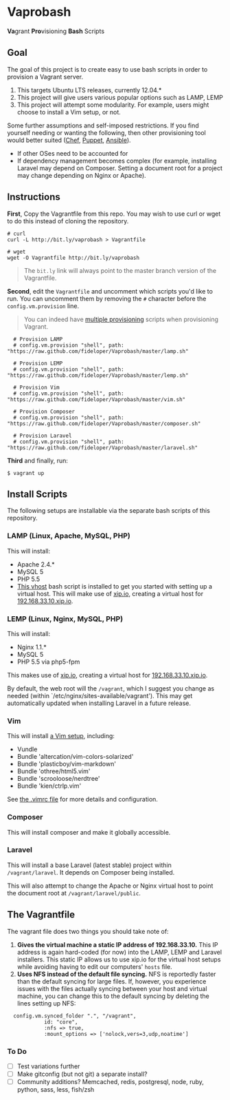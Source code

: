 # Vaprobash

**Va**grant **Pro**visioning **Bash** Scripts

## Goal

The goal of this project is to create easy to use bash scripts in order to provision a Vagrant server.

1. This targets Ubuntu LTS releases, currently 12.04.*
2. This project will give users various popular options such as LAMP, LEMP
3. This project will attempt some modularity. For example, users might choose to install a Vim setup, or not.

Some further assumptions and self-imposed restrictions. If you find yourself needing or wanting the following, then other provisioning tool would better suited ([Chef](http://www.getchef.com), [Puppet](http://puppetlabs.com), [Ansible](http://www.ansibleworks.com)).

* If other OSes need to be accounted for
* If dependency management becomes complex (for example, installing Laravel may depend on Composer. Setting a document root for a project may change depending on Nginx or Apache).

## Instructions

**First**, Copy the Vagrantfile from this repo. You may wish to use curl or wget to do this instead of cloning the repository.

```cli
# curl
curl -L http://bit.ly/vaprobash > Vagrantfile

# wget
wget -O Vagrantfile http://bit.ly/vaprobash
```

> The `bit.ly` link will always point to the master branch version of the Vagrantfile.

**Second**, edit the `Vagrantfile` and uncomment which scripts you'd like to run. You can uncomment them by removing the `#` character before the `config.vm.provision` line.

> You can indeed have [multiple provisioning](http://docs.vagrantup.com/v2/provisioning/basic_usage.html) scripts when provisioning Vagrant.

```cli
  # Provision LAMP
  # config.vm.provision "shell", path: "https://raw.github.com/fideloper/Vaprobash/master/lamp.sh"

  # Provision LEMP
  # config.vm.provision "shell", path: "https://raw.github.com/fideloper/Vaprobash/master/lemp.sh"

  # Provision Vim
  # config.vm.provision "shell", path: "https://raw.github.com/fideloper/Vaprobash/master/vim.sh"

  # Provision Composer
  # config.vm.provision "shell", path: "https://raw.github.com/fideloper/Vaprobash/master/composer.sh"

  # Provision Laravel
  # config.vm.provision "shell", path: "https://raw.github.com/fideloper/Vaprobash/master/laravel.sh"
```

**Third** and finally, run:

```cli
$ vagrant up
```

## Install Scripts

The following setups are installable via the separate bash scripts of this repository.

### LAMP (Linux, Apache, MySQL, PHP)

This will install:

* Apache 2.4.*
* MySQL 5
* PHP 5.5
* [This vhost](https://gist.github.com/fideloper/2710970) bash script is installed to get you started with setting up a virtual host. This will make use of [xip.io](http://xip.io), creating a virtual host for [192.168.33.10.xip.io](192.168.33.10.xip.io).

### LEMP (Linux, Nginx, MySQL, PHP)

This will install:

* Nginx 1.1.*
* MySQL 5
* PHP 5.5 via php5-fpm

This makes use of [xip.io](http://xip.io), creating a virtual host for [192.168.33.10.xip.io](192.168.33.10.xip.io).

By default, the web root will the `/vagrant`, which I suggest you change as needed (within `/etc/nginx/sites-available/vagrant'). This may get automatically updated when installing Laravel in a future release.

### Vim

This will install [a Vim setup](https://gist.github.com/fideloper/a335872f476635b582ee), including:

* Vundle
* Bundle 'altercation/vim-colors-solarized'
* Bundle 'plasticboy/vim-markdown'
* Bundle 'othree/html5.vim'
* Bundle 'scrooloose/nerdtree'
* Bundle 'kien/ctrlp.vim'

See [the .vimrc file](https://gist.github.com/fideloper/a335872f476635b582ee) for more details and configuration.

### Composer

This will install composer and make it globally accessible.

### Laravel

This will install a base Laravel (latest stable) project within `/vagrant/laravel`. It depends on Composer being installed.

This will also attempt to change the Apache or Nginx virtual host to point the document root at `/vagrant/laravel/public`.

## The Vagrantfile

The vagrant file does two things you should take note of:

1. **Gives the virtual machine a static IP address of 192.168.33.10.** This IP address is again hard-coded (for now) into the LAMP, LEMP and Laravel installers. This static IP allows us to use xip.io for the virtual host setups while avoiding having to edit our computers' `hosts` file.
2. **Uses NFS instead of the default file syncing.** NFS is reportedly faster than the default syncing for large files. If, however, you experience issues with the files actually syncing between your host and virtual machine, you can change this to the default syncing by deleting the lines setting up NFS:

```cli
  config.vm.synced_folder ".", "/vagrant",
            id: "core",
            :nfs => true,
            :mount_options => ['nolock,vers=3,udp,noatime']
```

### To Do

* [ ] Test variations further
* [ ] Make gitconfig (but not git) a separate install?
* [ ] Community additions? Memcached, redis, postgresql, node, ruby, python, sass, less, fish/zsh
